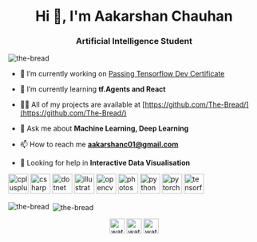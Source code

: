 <h1 align="center">Hi 👋, I'm Aakarshan Chauhan</h1>
<h3 align="center">Artificial Intelligence Student</h3>

<p align="left"> <img src="https://komarev.com/ghpvc/?username=the-bread" alt="the-bread" /> </p>

- 🔭 I’m currently working on [Passing Tensorflow Dev Certificate](https://github.com/The-Bread/Tensorflow-cert)

- 🌱 I’m currently learning **tf.Agents and React**

- 👨‍💻 All of my projects are available at [https://github.com/The-Bread/](https://github.com/The-Bread/)

- 💬 Ask me about **Machine Learning, Deep Learning**

- 📫 How to reach me **aakarshanc01@gmail.com**

- 💬 Looking for help in **Interactive Data Visualisation**

<p align="left"><img src="https://devicons.github.io/devicon/devicon.git/icons/cplusplus/cplusplus-original.svg" alt="cplusplus" width="40" height="40"/> <img src="https://devicons.github.io/devicon/devicon.git/icons/csharp/csharp-original.svg" alt="csharp" width="40" height="40"/> <img src="https://devicons.github.io/devicon/devicon.git/icons/dot-net/dot-net-original-wordmark.svg" alt="dotnet" width="40" height="40"/> <img src="https://www.vectorlogo.zone/logos/adobe_illustrator/adobe_illustrator-icon.svg" alt="illustrator" width="40" height="40"/> <img src="https://www.vectorlogo.zone/logos/opencv/opencv-icon.svg" alt="opencv" width="40" height="40"/> <img src="https://devicons.github.io/devicon/devicon.git/icons/photoshop/photoshop-plain.svg" alt="photoshop" width="40" height="40"/> <img src="https://devicons.github.io/devicon/devicon.git/icons/python/python-original.svg" alt="python" width="40" height="40"/> <img src="https://www.vectorlogo.zone/logos/pytorch/pytorch-icon.svg" alt="pytorch" width="40" height="40"/> <img src="https://www.vectorlogo.zone/logos/tensorflow/tensorflow-icon.svg" alt="tensorflow" width="40" height="40"/></p>

<p><img align="left" src="https://github-readme-stats.vercel.app/api/top-langs/?username=the-bread&layout=compact" alt="the-bread" /></p>

<p>&nbsp;<img align="center" src="https://github-readme-stats.vercel.app/api?username=the-bread&show_icons=true" alt="the-bread" /></p>

<p align="center">
<a href="https://kaggle.com/watermasterz" target="blank"><img align="center" src="https://cdn.jsdelivr.net/npm/simple-icons@3.0.1/icons/kaggle.svg" alt="watermasterz" height="30" width="30" /></a>
<a href="https://www.hackerrank.com/watermasterz" target="blank"><img align="center" src="https://cdn.jsdelivr.net/npm/simple-icons@3.0.1/icons/hackerrank.svg" alt="watermasterz" height="30" width="30" /></a>
<a href="https://codeforces.com/profile/watermasterz" target="blank"><img align="center" src="https://cdn.jsdelivr.net/npm/simple-icons@3.0.1/icons/codeforces.svg" alt="watermasterz" height="30" width="30" /></a>
</p>
